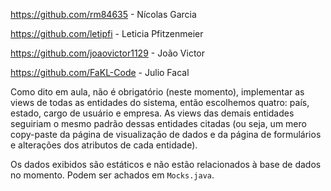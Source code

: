https://github.com/rm84635 - Nícolas Garcia

https://github.com/letipfi - Leticia Pfitzenmeier

https://github.com/joaovictor1129 - João Victor

https://github.com/FaKL-Code - Julio Facal



Como dito em aula, não é obrigatório (neste momento), implementar as views de
todas as entidades do sistema, então escolhemos quatro: país, estado, cargo de
usuário e empresa. As views das demais entidades seguiriam o mesmo padrão dessas
entidades citadas (ou seja, um mero copy-paste da página de visualização de dados
e da página de formulários e alterações dos atributos de cada entidade).

Os dados exibidos são estáticos e não estão relacionados à base de dados no momento.
Podem ser achados em `Mocks.java`.
